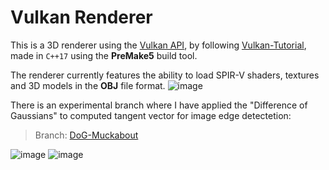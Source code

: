 # Vulkan Renderer

This is a 3D renderer using the [Vulkan API](https://www.vulkan.org/), by following [Vulkan-Tutorial](https://vulkan-tutorial.com/), made in `C++17` using the **PreMake5** build tool.

The renderer currently features the ability to load SPIR-V shaders, textures and 3D models in the **OBJ** file format.
![image](https://github.com/user-attachments/assets/c3e28f0f-410a-4ad8-9550-41f46ebf04e7)

There is an experimental branch where I have applied the "Difference of Gaussians" to computed tangent vector for image edge detectetion:
> Branch: [DoG-Muckabout](https://github.com/KamilKrauze/VulkanRenderer/tree/DoG-Muckabout)

![image](https://github.com/user-attachments/assets/8286324d-755f-4035-b568-73101a7bc0b2)
![image](https://github.com/user-attachments/assets/dcb4db88-c861-44a1-bfb8-88fd08ad9462)
